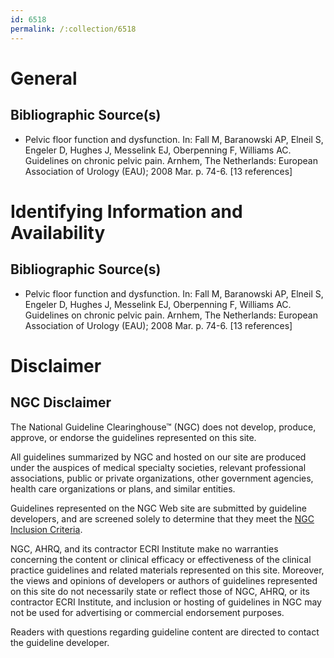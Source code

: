 ```yaml
---
id: 6518
permalink: /:collection/6518
---
```


# General

## Bibliographic Source(s)

- Pelvic floor function and dysfunction. In: Fall M, Baranowski AP, Elneil S, Engeler D, Hughes J, Messelink EJ, Oberpenning F, Williams AC. Guidelines on chronic pelvic pain. Arnhem, The Netherlands: European Association of Urology (EAU); 2008 Mar. p. 74-6. [13 references]

# Identifying Information and Availability

## Bibliographic Source(s)

- Pelvic floor function and dysfunction. In: Fall M, Baranowski AP, Elneil S, Engeler D, Hughes J, Messelink EJ, Oberpenning F, Williams AC. Guidelines on chronic pelvic pain. Arnhem, The Netherlands: European Association of Urology (EAU); 2008 Mar. p. 74-6. [13 references]

# Disclaimer

## NGC Disclaimer

The National Guideline Clearinghouse™ (NGC) does not develop, produce, approve, or endorse the guidelines represented on this site.

All guidelines summarized by NGC and hosted on our site are produced under the auspices of medical specialty societies, relevant professional associations, public or private organizations, other government agencies, health care organizations or plans, and similar entities.

Guidelines represented on the NGC Web site are submitted by guideline developers, and are screened solely to determine that they meet the [NGC Inclusion Criteria](/help-and-about/summaries/inclusion-criteria).

NGC, AHRQ, and its contractor ECRI Institute make no warranties concerning the content or clinical efficacy or effectiveness of the clinical practice guidelines and related materials represented on this site. Moreover, the views and opinions of developers or authors of guidelines represented on this site do not necessarily state or reflect those of NGC, AHRQ, or its contractor ECRI Institute, and inclusion or hosting of guidelines in NGC may not be used for advertising or commercial endorsement purposes.

Readers with questions regarding guideline content are directed to contact the guideline developer.

